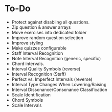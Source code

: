 # To-Do
* Protect against disabling all questions.
* Zip question & answer arrays
* Move exercises into dedicated folder
* Improve random question selection
* Improve styling
* Make quizzes configurable
* Staff Interval Recognition
* Note Interval Recognition (generic, specific)
* Chord intervals.
* Interval Quality Symbols (reverse)
* Interval Recognition (Staff)
* Perfect vs. Imperfect Intervals (reverse)
* Interval Type Changes When Lowering/Raising
* Interval Dissonance/Consonance Classification
* Scale Identification
* Chord Symbols
* Scale Intervals